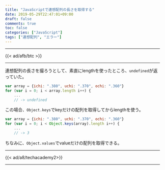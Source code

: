```yaml
---
title: "JavaScriptで連想配列の長さを取得する"
date: 2019-05-29T22:47:01+09:00
draft: false
comments: true
toc: false
categories: ["JavaScript"]
tags: ["連想配列", "エラー"]
---
```


<!--more-->

---

{{< ad/afb/btc >}}

---

連想配列の長さを撮ろうとして、素直にlengthを使ったところ、`undefined`が返っていた。

```js
var array = {ichi: ".380", uchi: ".370", ochi: ".360"}
for (var i = 0; i < array.length i++) {
    ...
    // -> undefined
```

この場合、`Object.keys`でkeyだけの配列を取得してからlengthを使う。

```js
var array = {ichi: ".380", uchi: ".370", ochi: ".360"}
for (var i = 0; i < Object.keys(array).length i++) {
    ...
    // -> 3
```

ちなみに、`Object.values`でvalueだけの配列を取得できる。

---

{{< ad/a8/techacademy2>}}

---
